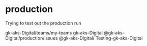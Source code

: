 # production
Trying to test out the production run

gk-aks-Digital/teams/my-teams
gk-aks-Digital
@gk-aks-Digital/production/issues
@gk-aks-Digital/
Testing-gk-aks-Digital